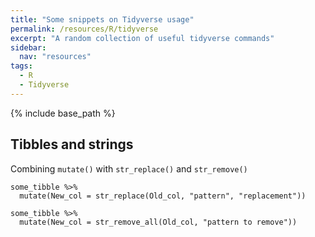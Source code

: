 ```yaml
---
title: "Some snippets on Tidyverse usage"
permalink: /resources/R/tidyverse
excerpt: "A random collection of useful tidyverse commands"
sidebar:
  nav: "resources"
tags:
  - R
  - Tidyverse
---
```


{% include base_path %}

## Tibbles and strings

Combining `mutate()` with `str_replace()` and `str_remove()`

```
some_tibble %>%
  mutate(New_col = str_replace(Old_col, "pattern", "replacement"))
```

```
some_tibble %>%
  mutate(New_col = str_remove_all(Old_col, "pattern to remove"))
```
